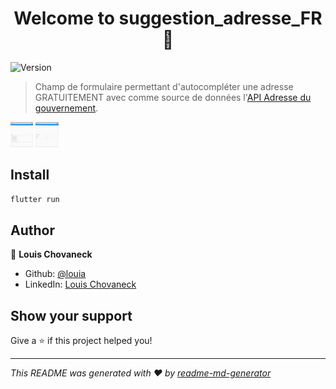 <h1 align="center">Welcome to suggestion_adresse_FR 👋</h1>
<p>
  <img alt="Version" src="https://img.shields.io/badge/version-1.0.0-blue.svg?cacheSeconds=2592000" />
</p>

> Champ de formulaire permettant d'autocompléter une adresse GRATUITEMENT avec comme source de données l'[API Adresse du gouvernement](https://geo.api.gouv.fr/adresse).

<img src="img1.png" height="40px"/>
<img src="img2.png" height="40px"/>

## Install

```sh
flutter run
```

## Author

👤 **Louis Chovaneck**

* Github: [@louia](https://github.com/louia)
* LinkedIn: [Louis Chovaneck](https://linkedin.com/in/louis-chovaneck-434142172)

## Show your support

Give a ⭐️ if this project helped you!

***
_This README was generated with ❤️ by [readme-md-generator](https://github.com/kefranabg/readme-md-generator)_